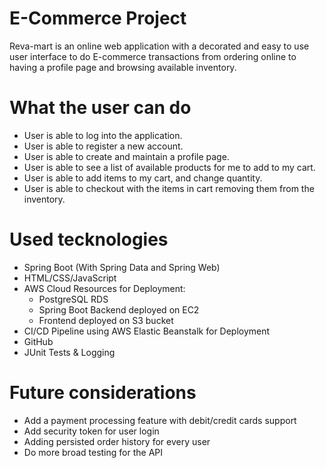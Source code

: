# E-Commerce Project

Reva-mart is an online web application with a decorated and easy to use user interface to do E-commerce transactions from ordering online to having a profile page and browsing available inventory.

# What the user can do

- User is able to log into the application.
- User is able to register a new account.
- User is able to create and maintain a profile page.
- User is able to see a list of available products for me to add to my cart.
- User is able to add items to my cart, and change quantity.
- User is able to checkout with the items in cart removing them from the inventory.

# Used tecknologies

- Spring Boot (With Spring Data and Spring Web)
- HTML/CSS/JavaScript
- AWS Cloud Resources for Deployment: 
  - PostgreSQL RDS
  - Spring Boot Backend deployed on EC2
  - Frontend deployed on S3 bucket
- CI/CD Pipeline using AWS Elastic Beanstalk for Deployment
- GitHub
- JUnit Tests & Logging

# Future considerations

- Add a payment processing feature with debit/credit cards support
- Add security token for user login
- Adding persisted order history for every user
- Do more broad testing for the API
